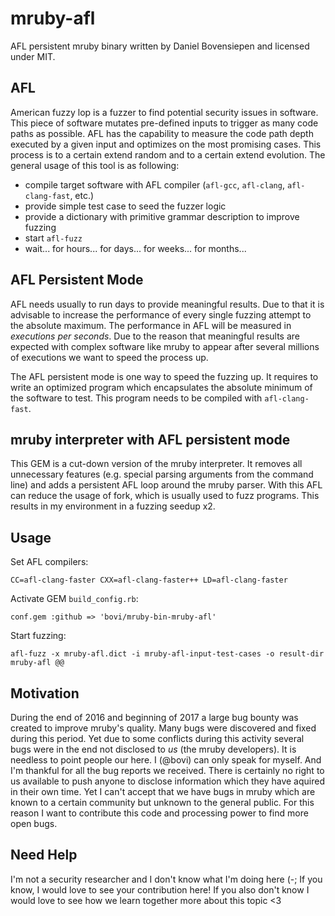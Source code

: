 # mruby-afl

AFL persistent mruby binary written by Daniel Bovensiepen and licensed under MIT.

## AFL

American fuzzy lop is a fuzzer to find potential security issues in software. This piece of software mutates pre-defined inputs to trigger as many code paths as possible. AFL has the capability to measure the code path depth executed by a given input and optimizes on the most promising cases. This process is to a certain extend random and to a certain extend evolution. The general usage of this tool is as following:

* compile target software with AFL compiler (```afl-gcc```, ```afl-clang```, ```afl-clang-fast```, etc.)
* provide simple test case to seed the fuzzer logic
* provide a dictionary with primitive grammar description to improve fuzzing
* start ```afl-fuzz```
* wait... for hours... for days... for weeks... for months... 

## AFL Persistent Mode

AFL needs usually to run days to provide meaningful results. Due to that it is advisable to increase the performance of every single fuzzing attempt to the absolute maximum. The performance in AFL will be measured in *executions per seconds*. Due to the reason that meaningful results are expected with complex software like mruby to appear after several millions of executions we want to speed the process up.

The AFL persistent mode is one way to speed the fuzzing up. It requires to write an optimized program which encapsulates the absolute minimum of the software to test. This program needs to be compiled with ```afl-clang-fast```.

## mruby interpreter with AFL persistent mode

This GEM is a cut-down version of the mruby interpreter. It removes all unnecessary features (e.g. special parsing arguments from the command line) and adds a persistent AFL loop around the mruby parser. With this AFL can reduce the usage of fork, which is usually used to fuzz programs. This results in my environment in a fuzzing seedup x2.

## Usage

Set AFL compilers:

``
CC=afl-clang-faster
CXX=afl-clang-faster++
LD=afl-clang-faster
``

Activate GEM ```build_config.rb```:

```
conf.gem :github => 'bovi/mruby-bin-mruby-afl'
```

Start fuzzing:

```
afl-fuzz -x mruby-afl.dict -i mruby-afl-input-test-cases -o result-dir mruby-afl @@
```

## Motivation

During the end of 2016 and beginning of 2017 a large bug bounty was created to improve mruby's quality. Many bugs were discovered and fixed during this period. Yet due to some conflicts during this activity several bugs were in the end not disclosed to *us* (the mruby developers). It is needless to point people our here. I (@bovi) can only speak for myself. And I'm thankful for all the bug reports we received. There is certainly no right to us available to push anyone to disclose information which they have aquired in their own time. Yet I can't accept that we have bugs in mruby which are known to a certain community but unknown to the general public. For this reason I want to contribute this code and processing power to find more open bugs.

## Need Help

I'm not a security researcher and I don't know what I'm doing here (-; If you know, I would love to see your contribution here! If you also don't know I would love to see how we learn together more about this topic <3
